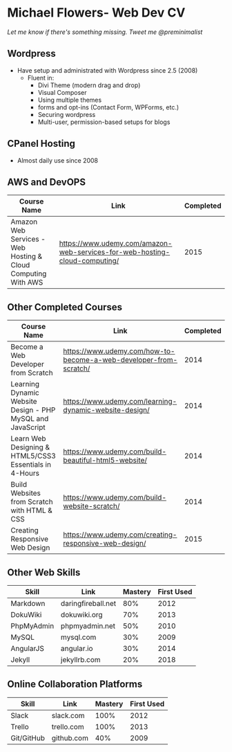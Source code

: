 # Michael Flowers- Web Dev CV

*Let me know if there's something missing. Tweet me @preminimalist*

## Wordpress
* Have setup and administrated with Wordpress since 2.5 (2008)
	* Fluent in: 
		* Divi Theme (modern drag and drop) 
		* Visual Composer 
		* Using multiple themes 
		* forms and opt-ins (Contact Form, WPForms, etc.)
		* Securing wordpress 
		* Multi-user, permission-based setups for blogs

## CPanel Hosting
* Almost daily use since 2008

## AWS and DevOPS

Course Name | Link | Completed
 --- | --- | --- 
 Amazon Web Services - Web Hosting & Cloud Computing With AWS | https://www.udemy.com/amazon-web-services-for-web-hosting-cloud-computing/ | 2015

## Other Completed Courses
Course Name | Link | Completed 
 --- | --- | --- 
 Become a Web Developer from Scratch| https://www.udemy.com/how-to-become-a-web-developer-from-scratch/ | 2014 
 Learning Dynamic Website Design - PHP MySQL and JavaScript | https://www.udemy.com/learning-dynamic-website-design/ | 2014
 Learn Web Designing & HTML5/CSS3 Essentials in 4-Hours | https://www.udemy.com/build-beautiful-html5-website/ | 2014 
 Build Websites from Scratch with HTML & CSS | https://www.udemy.com/build-website-scratch/ | 2014 
 Creating Responsive Web Design | https://www.udemy.com/creating-responsive-web-design/| 2015

## Other Web Skills
Skill | Link | Mastery | First Used 
 --- | --- | --- | ---
 Markdown | daringfireball.net | 80% | 2012 
 DokuWiki | dokuwiki.org | 70% | 2013 
 PhpMyAdmin | phpmyadmin.net | 50% | 2010 
 MySQL | mysql.com | 30% | 2009 
 AngularJS | angular.io | 30% | 2014 
 Jekyll | jekyllrb.com | 20% | 2018 

## Online Collaboration Platforms
Skill | Link | Mastery | First Used 
 --- | --- | --- | ---
 Slack | slack.com | 100% | 2012
 Trello | trello.com | 100% | 2013
 Git/GitHub | github.com | 40% | 2009 

